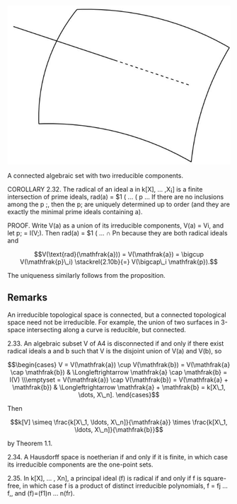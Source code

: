 ![](_page_47_Figure_1.jpeg)

A connected algebraic set with two irreducible components.

COROLLARY 2.32. The radical of an ideal a in k[X], ... ,X¡] is a finite intersection of prime ideals, rad(a) = \$1 ( ... ( p ... If there are no inclusions among the p ;, then the p; are uniquely determined up to order (and they are exactly the minimal prime ideals containing a).

PROOF. Write V(a) as a union of its irreducible components, V(a) = Vi, and let p; = I(V;). Then rad(a) = \$1 ( ... ∩ Pn because they are both radical ideals and

$$V(\text{rad}(\mathfrak{a})) = V(\mathfrak{a}) = \bigcup V(\mathfrak{p}\_i) \stackrel{2.10b}{=} V(\bigcap\_i \mathfrak{p}).$$

The uniqueness similarly follows from the proposition.

## Remarks

An irreducible topological space is connected, but a connected topological space need not be irreducible. For example, the union of two surfaces in 3-space intersecting along a curve is reducible, but connected.

2.33. An algebraic subset V of A4 is disconnected if and only if there exist radical ideals a and b such that V is the disjoint union of V(a) and V(b), so

$$\begin{cases} V = V(\mathfrak{a}) \cup V(\mathfrak{b}) = V(\mathfrak{a} \cap \mathfrak{b}) & \Longleftrightarrow \mathfrak{a} \cap \mathfrak{b} = I(V) \\\emptyset = V(\mathfrak{a}) \cap V(\mathfrak{b}) = V(\mathfrak{a} + \mathfrak{b}) & \Longleftrightarrow \mathfrak{a} + \mathfrak{b} = k[X\_1, \dots, X\_n]. \end{cases}$$

Then

$$k[V] \simeq \frac{k[X\_1, \ldots, X\_n]}{\mathfrak{a}} \times \frac{k[X\_1, \ldots, X\_n]}{\mathfrak{b}}$$

by Theorem 1.1.

2.34. A Hausdorff space is noetherian if and only if it is finite, in which case its irreducible components are the one-point sets.

2.35. In k[X], ... , Xn], a principal ideal (f) is radical if and only if f is square-free, in which case f is a product of distinct irreducible polynomials, f = fj ... f,, and (f)=(f1)n ... n(fr).
